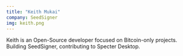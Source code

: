 ```yaml
---
title: "Keith Mukai"
company: SeedSigner
img: keith.png
---
```


Keith is an Open-Source developer focused on Bitcoin-only projects. Building SeedSigner, contributing to Specter Desktop.
